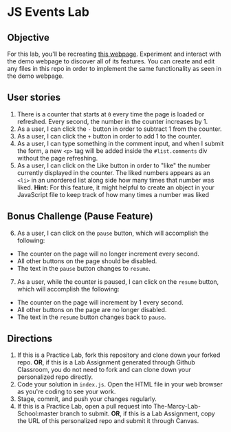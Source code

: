 # JS Events Lab

## Objective

For this lab, you'll be recreating [this webpage](https://thuyanduong.github.io/js-events-example/). Experiment and interact with the demo webpage to discover all of its features. You can create and edit any files in this repo in order to implement the same functionality as seen in the demo webpage. 

## User stories
1. There is a counter that starts at `0` every time the page is loaded or refreshed. Every second, the number in the counter increases by 1.
2. As a user, I can click the `-` button in order to subtract 1 from the counter.
3. As a user, I can click the `+` button in order to add 1 to the counter. 
4. As a user, I can type something in the comment input, and when I submit the form, a new `<p>` tag will be added inside the `#list.comments` div without the page refreshing.
5. As a user, I can click on the Like button in order to "like" the number currently displayed in the counter. The liked numbers appears as an `<li>` in an unordered list along side how many times that number was liked. **Hint:** For this feature, it might helpful to create an object in your JavaScript file to keep track of how many times a number was liked

## Bonus Challenge (Pause Feature)
6. As a user, I can click on the `pause` button, which will accomplish the following: 
  - The counter on the page will no longer increment every second.
  - All other buttons on the page should be disabled.
  - The text in the `pause` button changes to `resume`.
7. As a user, while the counter is paused, I can click on the `resume` button, which will accomplish the following: 
  - The counter on the page will increment by 1 every second.
  - All other buttons on the page are no longer disabled.
  - The text in the `resume` button changes back to `pause`.

## Directions

1. If this is a Practice Lab, fork this repository and clone down your forked repo. **OR**, if this is a Lab Assignment generated through Github Classroom, you do not need to fork and can clone down your personalized repo directly. 
2. Code your solution in `index.js`. Open the HTML file in your web browser as you're coding to see your work.
3. Stage, commit, and push your changes regularly.
4. If this is a Practice Lab, open a pull request into The-Marcy-Lab-School:master branch to submit. **OR**, if this is a Lab Assignment, copy the URL of this personalized repo and submit it through Canvas.
